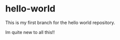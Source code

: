 # hello-world
This is my first branch for the hello world repository. 

Im quite new to all this!! 
